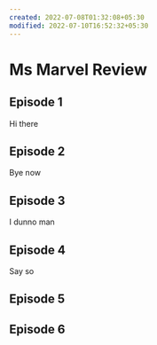 ```yaml
---
created: 2022-07-08T01:32:08+05:30
modified: 2022-07-10T16:52:32+05:30
---
```


# Ms Marvel Review

## Episode 1
Hi there
## Episode 2
Bye now
## Episode 3
I dunno man
## Episode 4
Say so
## Episode 5

## Episode 6

